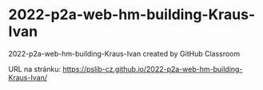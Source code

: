 # 2022-p2a-web-hm-building-Kraus-Ivan
2022-p2a-web-hm-building-Kraus-Ivan created by GitHub Classroom

URL na stránku: https://pslib-cz.github.io/2022-p2a-web-hm-building-Kraus-Ivan/
